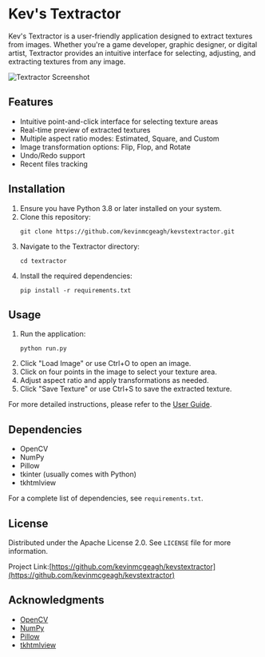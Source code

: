 # Kev's Textractor

Kev's Textractor is a user-friendly application designed to extract textures from images. Whether you're a game developer, graphic designer, or digital artist, Textractor provides an intuitive interface for selecting, adjusting, and extracting textures from any image.

![Textractor Screenshot](path/to/screenshot.png)

## Features

- Intuitive point-and-click interface for selecting texture areas
- Real-time preview of extracted textures
- Multiple aspect ratio modes: Estimated, Square, and Custom
- Image transformation options: Flip, Flop, and Rotate
- Undo/Redo support
- Recent files tracking

## Installation

1. Ensure you have Python 3.8 or later installed on your system.
2. Clone this repository:
   ```
   git clone https://github.com/kevinmcgeagh/kevstextractor.git
   ```
3. Navigate to the Textractor directory:
   ```
   cd textractor
   ```
4. Install the required dependencies:
   ```
   pip install -r requirements.txt
   ```

## Usage

1. Run the application:
   ```
   python run.py
   ```
2. Click "Load Image" or use Ctrl+O to open an image.
3. Click on four points in the image to select your texture area.
4. Adjust aspect ratio and apply transformations as needed.
5. Click "Save Texture" or use Ctrl+S to save the extracted texture.

For more detailed instructions, please refer to the [User Guide](https://github.com/kevinmcgeagh/kevstextractor/blob/main/docs/User%20Guide).

## Dependencies

- OpenCV
- NumPy
- Pillow
- tkinter (usually comes with Python)
- tkhtmlview

For a complete list of dependencies, see `requirements.txt`.

## License

Distributed under the Apache License 2.0. See `LICENSE` file for more information.

Project Link:[https://github.com/kevinmcgeagh/kevstextractor](https://github.com/kevinmcgeagh/kevstextractor)

## Acknowledgments

- [OpenCV](https://opencv.org/)
- [NumPy](https://numpy.org/)
- [Pillow](https://python-pillow.org/)
- [tkhtmlview](https://pypi.org/project/tkhtmlview/)
